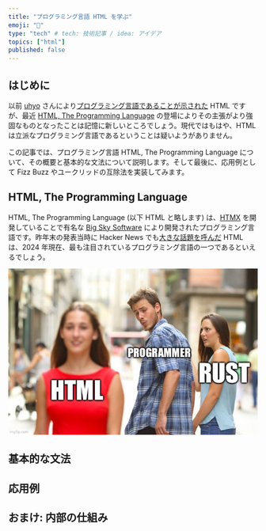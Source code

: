 ```yaml
---
title: "プログラミング言語 HTML を学ぶ"
emoji: "🐨"
type: "tech" # tech: 技術記事 / idea: アイデア
topics: ["html"]
published: false
---
```


## はじめに

以前 [uhyo](https://twitter.com/uhyo_) さんにより[プログラミング言語であることが示された](https://qiita.com/uhyo/items/9b830c93fa4765bdd3e5) HTML ですが、最近 [HTML, The Programming Language](https://html-lang.org/) の登場によりその主張がより強固なものとなったことは記憶に新しいところでしょう。現代ではもはや、HTML は立派なプログラミング言語であるということは疑いようがありません。

この記事では、プログラミング言語 HTML, The Programming Language について、その概要と基本的な文法について説明します。そして最後に、応用例として Fizz Buzz やユークリッドの互除法を実装してみます。

## HTML, The Programming Language

HTML, The Programming Language (以下 HTML と略します) は、[HTMX](https://htmx.org/) を開発していることで有名な [Big Sky Software](https://bigsky.software/) により開発されたプログラミング言語です。昨年末の発表当時に Hacker News でも[大きな話題を呼んだ](https://news.ycombinator.com/item?id=38519719) HTML は、2024 年現在、最も注目されているプログラミング言語の一つであるといえるでしょう。

![HTML vs Rust](/images/html-the-programming-language/html-vs-rust.jpg)

## 基本的な文法

## 応用例

## おまけ: 内部の仕組み
